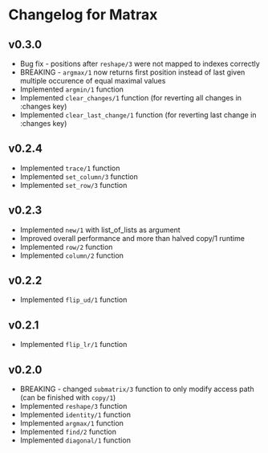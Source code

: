# Changelog for Matrax

## v0.3.0
  * Bug fix - positions after `reshape/3` were not mapped to indexes correctly
  * BREAKING - `argmax/1` now returns first position instead of last given multiple occurence of equal maximal values
  * Implemented `argmin/1` function
  * Implemented `clear_changes/1` function (for reverting all changes in :changes key)
  * Implemented `clear_last_change/1` function (for reverting last change in :changes key)

## v0.2.4
  * Implemented `trace/1` function
  * Implemented `set_column/3` function
  * Implemented `set_row/3` function

## v0.2.3
  * Implemented `new/1` with list_of_lists as argument
  * Improved overall performance and more than halved copy/1 runtime
  * Implemented `row/2` function
  * Implemented `column/2` function

## v0.2.2
  * Implemented `flip_ud/1` function

## v0.2.1
  * Implemented `flip_lr/1` function

## v0.2.0
  * BREAKING - changed `submatrix/3` function to only modify access path (can be finished with `copy/1`)
  * Implemented `reshape/3` function
  * Implemented `identity/1` function
  * Implemented `argmax/1` function
  * Implemented `find/2` function
  * Implemented `diagonal/1` function
